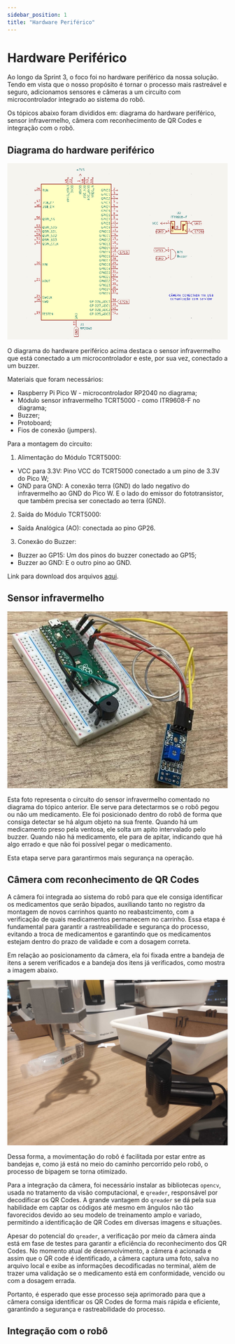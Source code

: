 ```yaml
---
sidebar_position: 1
title: "Hardware Periférico"
---
```


# Hardware Periférico

Ao longo da Sprint 3, o foco foi no hardware periférico da nossa solução. Tendo em vista que o nosso propósito é tornar o processo mais rastreável e seguro, adicionamos sensores e câmeras a um circuito com microcontrolador integrado ao sistema do robô.

Os tópicos abaixo foram divididos em: diagrama do hardware periférico, sensor infravermelho, câmera com reconhecimento de QR Codes e integração com o robô.

## Diagrama do hardware periférico

![Diagrama do Hardware Periférico](../../static/img/diagrama_periferico.png)

O diagrama do hardware periférico acima destaca o sensor infravermelho que está conectado a um microcontrolador e este, por sua vez, conectado a um buzzer. 

Materiais que foram necessários: 
* Raspberry Pi Pico W - microcontrolador RP2040 no diagrama;
* Módulo sensor infravermelho TCRT5000 - como ITR9608-F no diagrama;
* Buzzer;
* Protoboard;
* Fios de conexão (jumpers).

Para a montagem do circuito:
1. Alimentação do Módulo TCRT5000:
* VCC para 3.3V: Pino VCC do TCRT5000 conectado a um pino de 3.3V do Pico W;
* GND para GND: A conexão terra (GND) do lado negativo do infravermelho ao GND do Pico W. E o lado do emissor do fototransistor, que também precisa ser conectado ao terra (GND).

2. Saída do Módulo TCRT5000:
* Saída Analógica (AO): conectada ao pino GP26.

3. Conexão do Buzzer:
* Buzzer ao GP15: Um dos pinos do buzzer conectado ao GP15;
* Buzzer ao GND: E o outro pino ao GND.

Link para download dos arquivos [aqui](https://drive.google.com/drive/folders/1KePuMLv8DWsRA4y9oFspp2WJk1aRgLx7?usp=sharing). 

## Sensor infravermelho

![Sensor infravermelho](../../static/img/sensor_infravermelho.jpeg)

Esta foto representa o circuito do sensor infravermelho comentado no diagrama do tópico anterior. Ele serve para detectarmos se o robô pegou ou não um medicamento. Ele foi posicionado dentro do robô de forma que consiga detectar se há algum objeto na sua frente. Quando há um medicamento preso pela ventosa, ele solta um apito intervalado pelo buzzer. Quando não há medicamento, ele para de apitar, indicando que há algo errado e que não foi possível pegar o medicamento. 

Esta etapa serve para garantirmos mais segurança na operação.

## Câmera com reconhecimento de QR Codes

A câmera foi integrada ao sistema do robô para que ele consiga identificar os medicamentos que serão bipados, auxiliando tanto no registro da montagem de novos carrinhos quanto no reabastcimento, com a verificação de quais medicamentos permanecem no carrinho. Essa etapa é fundamental para garantir a rastreabilidade e segurança do processo, evitando a troca de medicamentos e garantindo que os medicamentos estejam dentro do prazo de validade e com a dosagem correta. 

 Em relação ao posicionamento da câmera, ela foi fixada entre a bandeja de itens a serem verificados e a bandeja dos itens já verificados, como mostra a imagem abaixo.

![Câmera com reconhecimento de QR Codes](../../static/img/camera_qrcode.jpg)

Dessa forma, a movimentação do robô é facilitada por estar entre as bandejas e, como já está no meio do caminho percorrido pelo robô, o processo de bipagem se torna otimizado.

Para a integração da câmera, foi necessário instalar as bibliotecas `opencv`, usada no tratamento da visão computacional, e `qreader`, responsável por decodificar os QR Codes. A grande vantagem do `qreader` se dá pela sua habilidade em captar os códigos até mesmo em ângulos não tão favorecidos devido ao seu modelo de treinamento amplo e variado, permitindo a identificação de QR Codes em diversas imagens e situações. 

Apesar do potencial do `qreader`, a verificação por meio da câmera ainda está em fase de testes para garantir a eficiência do reconhecimento dos QR Codes. No momento atual de desenvolvimento, a câmera é acionada e assim que o QR code é identificado, a câmera captura uma foto, salva no arquivo local e exibe as informações decodificadas no terminal, além de trazer uma validação se o medicamento está em conformidade, vencido ou com a dosagem errada.

Portanto, é esperado que esse processo seja aprimorado para que a câmera consiga identificar os QR Codes de forma mais rápida e eficiente, garantindo a segurança e rastreabilidade do processo.

## Integração com o robô
